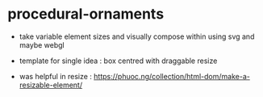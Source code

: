 # procedural-ornaments

- take variable element sizes and visually compose within using svg and maybe webgl
- template for single idea : box centred with draggable resize

- was helpful in resize : https://phuoc.ng/collection/html-dom/make-a-resizable-element/
